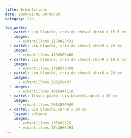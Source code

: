 ```yaml
---
title: Échantillons
date: 2000-01-05 00:00:00
category: lin

top_works:
  - cartel: Lin blanchi, crin de cheval.<br>8 x 15.5 cm
    images:
      - echantillons_1279823431
  - cartel: Lin blanchi, crin de cheval.<br>9 x 20 cm
    images:
      - echantillons_4198985466
  - cartel: Lin blanchi, crin de cheval.<br>9 x 19.5 cm
    images:
      - echantillons_1798572459
  - cartel: Lin blanchi, crin de cheval.<br>8 x 20 cm
    images:
      - echantillons_523299407
  - images:
      - echantillons_4085447110
  - cartel: Tissus poche. Lin blanchi.<br>8 x 20 cm
    images:
      - echantillons_2684880949
  - cartel: Lin blanchi.<br>8 x 20 cm
    layout: columns
    images:
      - echantillons_135892375
      - echantillons_1844666494
---
```

